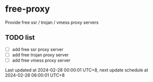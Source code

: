 
# free-proxy
Provide free ssr / trojan / vmess proxy servers


## TODO list
- [ ] add free ssr proxy server
- [ ] add free trojan proxy server
- [ ] add free vmess proxy server

Last updated at 2024-02-28 00:00:01 UTC+8, next update schedule at 2024-02-28 06:00:01 UTC+8

